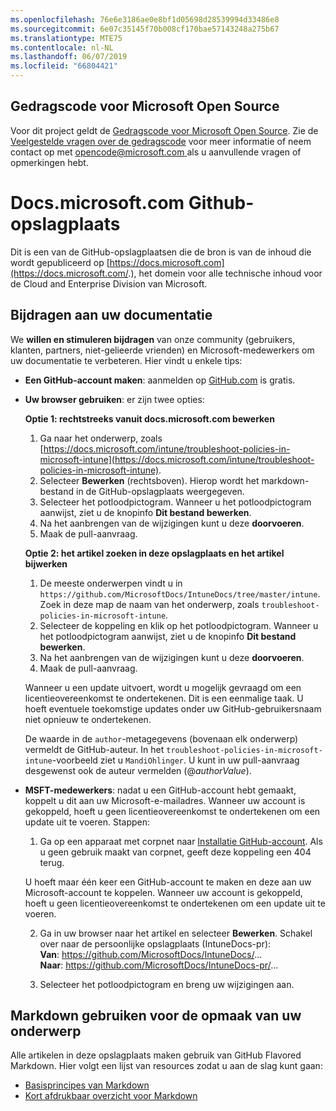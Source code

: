 ```yaml
---
ms.openlocfilehash: 76e6e3186ae0e8bf1d05698d28539994d33486e8
ms.sourcegitcommit: 6e07c35145f70b008cf170bae57143248a275b67
ms.translationtype: MTE75
ms.contentlocale: nl-NL
ms.lasthandoff: 06/07/2019
ms.locfileid: "66804421"
---
```

## <a name="microsoft-open-source-code-of-conduct"></a>Gedragscode voor Microsoft Open Source

Voor dit project geldt de [Gedragscode voor Microsoft Open Source](https://opensource.microsoft.com/codeofconduct/).
Zie de [Veelgestelde vragen over de gedragscode](https://opensource.microsoft.com/codeofconduct/faq/) voor meer informatie of neem contact op met [ opencode@microsoft.com ](mailto:opencode@microsoft.com) als u aanvullende vragen of opmerkingen hebt.

# <a name="docsmicrosoftcom-github-repository"></a>Docs.microsoft.com Github-opslagplaats

Dit is een van de GitHub-opslagplaatsen die de bron is van de inhoud die wordt gepubliceerd op [https://docs.microsoft.com](https://docs.microsoft.com/.), het domein voor alle technische inhoud voor de Cloud and Enterprise Division van Microsoft.

## <a name="contribute-to-your-documentation"></a>Bijdragen aan uw documentatie
We **willen en stimuleren bijdragen** van onze community (gebruikers, klanten, partners, niet-gelieerde vrienden) en Microsoft-medewerkers om uw documentatie te verbeteren. Hier vindt u enkele tips:

* **Een GitHub-account maken**: aanmelden op [GitHub.com](https://www.github.com) is gratis.

* **Uw browser gebruiken**: er zijn twee opties: 

    **Optie 1: rechtstreeks vanuit docs.microsoft.com bewerken**  
    1. Ga naar het onderwerp, zoals [https://docs.microsoft.com/intune/troubleshoot-policies-in-microsoft-intune](https://docs.microsoft.com/intune/troubleshoot-policies-in-microsoft-intune). 
    2. Selecteer **Bewerken** (rechtsboven). Hierop wordt het markdown-bestand in de GitHub-opslagplaats weergegeven.
    3. Selecteer het potloodpictogram. Wanneer u het potloodpictogram aanwijst, ziet u de knopinfo **Dit bestand bewerken**. 
    4. Na het aanbrengen van de wijzigingen kunt u deze **doorvoeren**. 
    5. Maak de pull-aanvraag.
    
    **Optie 2: het artikel zoeken in deze opslagplaats en het artikel bijwerken**  
    1.  De meeste onderwerpen vindt u in `https://github.com/MicrosoftDocs/IntuneDocs/tree/master/intune`. Zoek in deze map de naam van het onderwerp, zoals `troubleshoot-policies-in-microsoft-intune`. 
    2. Selecteer de koppeling en klik op het potloodpictogram. Wanneer u het potloodpictogram aanwijst, ziet u de knopinfo **Dit bestand bewerken**. 
    3. Na het aanbrengen van de wijzigingen kunt u deze **doorvoeren**. 
    4. Maak de pull-aanvraag. 

  Wanneer u een update uitvoert, wordt u mogelijk gevraagd om een licentieovereenkomst te ondertekenen. Dit is een eenmalige taak. U hoeft eventuele toekomstige updates onder uw GitHub-gebruikersnaam niet opnieuw te ondertekenen. 
  
  De waarde in de `author`-metagegevens (bovenaan elk onderwerp) vermeldt de GitHub-auteur. In het `troubleshoot-policies-in-microsoft-intune`-voorbeeld ziet u `MandiOhlinger`. U kunt in uw pull-aanvraag desgewenst ook de auteur vermelden (@*authorValue*).
  
* **MSFT-medewerkers**: nadat u een GitHub-account hebt gemaakt, koppelt u dit aan uw Microsoft-e-mailadres. Wanneer uw account is gekoppeld, hoeft u geen licentieovereenkomst te ondertekenen om een update uit te voeren. Stappen:

  1. Ga op een apparaat met corpnet naar [Installatie GitHub-account](https://review.docs.microsoft.com/en-us/help/contribute/contribute-get-started-setup-github?branch=master). Als u geen gebruik maakt van corpnet, geeft deze koppeling een 404 terug.
  
    U hoeft maar één keer een GitHub-account te maken en deze aan uw Microsoft-account te koppelen. Wanneer uw account is gekoppeld, hoeft u geen licentieovereenkomst te ondertekenen om een update uit te voeren. 

  2. Ga in uw browser naar het artikel en selecteer **Bewerken**. Schakel over naar de persoonlijke opslagplaats (IntuneDocs-pr):  
    **Van**: https://github.com/MicrosoftDocs/IntuneDocs/...  
    **Naar**: https://github.com/MicrosoftDocs/IntuneDocs-pr/...
  
  3. Selecteer het potloodpictogram en breng uw wijzigingen aan. 

## <a name="use-markdown-to-format-your-topic"></a>Markdown gebruiken voor de opmaak van uw onderwerp
Alle artikelen in deze opslagplaats maken gebruik van GitHub Flavored Markdown. Hier volgt een lijst van resources zodat u aan de slag kunt gaan:

* [Basisprincipes van Markdown](https://help.github.com/articles/basic-writing-and-formatting-syntax/)
* [Kort afdrukbaar overzicht voor Markdown](https://guides.github.com/pdfs/markdown-cheatsheet-online.pdf)
